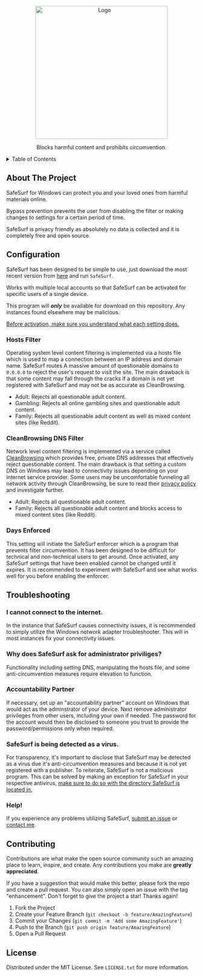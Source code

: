 <!-- Improved compatibility of back to top link: See: https://github.com/othneildrew/Best-README-Template/pull/73 -->
<!--
*** Thanks for checking out the Best-README-Template. If you have a suggestion
*** that would make this better, please fork the repo and create a pull request
*** or simply open an issue with the tag "enhancement".
*** Don't forget to give the project a star!
*** Thanks again! Now go create something AMAZING! :D
-->

<!-- PROJECT LOGO -->
<br />
<div align="center">
  <a href="https://github.com/othneildrew/Best-README-Template">
    <img src="https://github.com/na-stewart/SafeSurf/blob/master/img/safe-surf.png" alt="Logo" width="350" height="350">
  </a>
  <p align="center">
    Blocks harmful content and prohibits circumvention.
    <br />
  </p>
</div>

<!-- TABLE OF CONTENTS -->
<details>
  <summary>Table of Contents</summary>
  <ol>
    <li><a href="#about-the-project">About The Project</a></li>
    <li><a href="#configuration">Configuration</a></li>
    <li><a href="#troubleshooting">Troubleshooting</a></li>
    <li><a href="#contributing">Contributing</a></li>
    <li><a href="#license">License</a></li>
  </ol>
</details>

<!-- ABOUT THE PROJECT -->
## About The Project

SafeSurf for Windows can protect you and your loved ones from harmful materials online.

Bypass prevention prevents the user from disabling the filter or making changes to settings for a certain period of time.

SafeSurf is privacy friendly as absolutely no data is collected and it is completely free and open source.

<!-- GETTING STARTED -->
## Configuration

SafeSurf has been designed to be simple to use, just download the most recent version from [here](https://github.com/na-stewart/SafeSurf/releases) and run `SafeSurf`. 

Works with multiple local accounts so that SafeSurf can be activated for specific users of a single device.

This program will ***only*** be available for download on this repository. Any instances found elsewhere may be malicious.

<ins>Before activation, make sure you understand what each setting does.</ins>

### Hosts Filter
Operating system level content filtering is implemented via a hosts file which is used to map a connection between an IP address and domain name. SafeSurf routes A massive amount of questionable domains to `0.0.0.0` to reject the user's request to visit the site. The main drawback is that some content may fall through the cracks if a domain is not yet registered with SafeSurf and may not be as accurate as CleanBrowsing. 

- Adult: Rejects all questionable adult content.
- Gambling: Rejects all online gambling sites and questionable adult content.
- Family: Rejects all questionable adult content as well as mixed content sites (like Reddit).

### CleanBrowsing DNS Filter
Network level content filtering is implemented via a service called [CleanBrowsing](https://cleanbrowsing.org/) which provides free, private DNS addresses that effectively reject questionable content. The main drawback is that setting a custom DNS on Windows may lead to connectivity issues depending on your internet service provider. Some users may be uncomfortable funneling all network activity through CleanBrowsing, be sure to read their [privacy policy](https://cleanbrowsing.org/privacy) and investigate further.

- Adult: Rejects all questionable adult content.
- Family: Rejects all questionable adult content and blocks access to mixed content sites (like Reddit).
  
### Days Enforced
This setting will initiate the SafeSurf enforcer which is a program that prevents filter circumvention. It has been designed to be difficult for technical and non-technical users to get around. Once activated, any SafeSurf settings that have been enabled cannot be changed until it expires. It is recommended to experiment with SafeSurf and see what works well for you before enabling the enforcer.

## Troubleshooting

### I cannot connect to the internet.
In the instance that SafeSurf causes connectivity issues, it is recommended to simply utilize the Windows network adapter troubleshooter. This will in most instances fix your connectivity issues.

### Why does SafeSurf ask for administrator priviliges?
Functionality including setting DNS, manipulating the hosts file, and some anti-circumvention measures require elevation to function.

### Accountability Partner
If necessary, set up an "accountability partner" account on Windows that would act as the adminstrator of your device. Next remove administrator privileges from other users, 
including your own if needed. The password for the account would then be disclosed to someone you trust to provide the password/permissions only when required.

### SafeSurf is being detected as a virus.
For transparency, it's important to disclose that SafeSurf may be detected as a virus due it's anti-circumvention measures and because it is not yet registered with a publisher.
To reiterate, SafeSurf is not a malicious program. This can be solved by making an exception for SafeSurf in your respective antivirus, <ins>make sure to do so with the directory SafeSurf is located in.</ins>

### Help!
If you experience any problems utilizing SafeSurf, [submit an issue](https://github.com/na-stewart/FreeSafeSurf/issues) or [contact me](https://blog.na-stewart.com/contact).

<!-- CONTRIBUTING -->
## Contributing

Contributions are what make the open source community such an amazing place to learn, inspire, and create. Any contributions you make are **greatly appreciated**.

If you have a suggestion that would make this better, please fork the repo and create a pull request. You can also simply open an issue with the tag "enhancement".
Don't forget to give the project a star! Thanks again!

1. Fork the Project
2. Create your Feature Branch (`git checkout -b feature/AmazingFeature`)
3. Commit your Changes (`git commit -m 'Add some AmazingFeature'`)
4. Push to the Branch (`git push origin feature/AmazingFeature`)
5. Open a Pull Request

<!-- LICENSE -->
## License

Distributed under the MIT License. See `LICENSE.txt` for more information.
